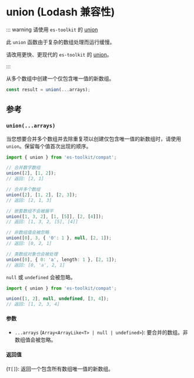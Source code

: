 # union (Lodash 兼容性)

::: warning 请使用 `es-toolkit` 的 [union](../../array/union.md)

此 `union` 函数由于复杂的数组处理而运行缓慢。

请改用更快、更现代的 `es-toolkit` 的 [union](../../array/union.md)。

:::

从多个数组中创建一个仅包含唯一值的新数组。

```typescript
const result = union(...arrays);
```

## 参考

### `union(...arrays)`

当您想要合并多个数组并去除重复项以创建仅包含唯一值的新数组时，请使用 `union`。保留每个值首次出现的顺序。

```typescript
import { union } from 'es-toolkit/compat';

// 合并数字数组
union([2], [1, 2]);
// 返回: [2, 1]

// 合并多个数组
union([2], [1, 2], [2, 3]);
// 返回: [2, 1, 3]

// 嵌套数组不会被展平
union([1, 3, 2], [1, [5]], [2, [4]]);
// 返回: [1, 3, 2, [5], [4]]

// 非数组值会被忽略
union([0], 3, { '0': 1 }, null, [2, 1]);
// 返回: [0, 2, 1]

// 类数组对象也会被处理
union([0], { 0: 'a', length: 1 }, [2, 1]);
// 返回: [0, 'a', 2, 1]
```

`null` 或 `undefined` 会被忽略。

```typescript
import { union } from 'es-toolkit/compat';

union([1, 2], null, undefined, [3, 4]);
// 返回: [1, 2, 3, 4]
```

#### 参数

- `...arrays` (`Array<ArrayLike<T> | null | undefined>`): 要合并的数组。非数组值会被忽略。

#### 返回值

(`T[]`): 返回一个包含所有数组唯一值的新数组。
